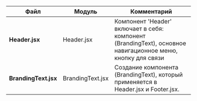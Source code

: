 | Файл                        | Модуль                                | Комментарий                                                                                 |
|-----------------------------|---------------------------------------|---------------------------------------------------------------------------------------------|
|**Header.jsx**               | Header.jsx          | Компонент 'Header' включает в себя: компонент (BrandingText), основное навигационное меню, кнопку для связи |
|**BrandingText.jsx**         | BrandingText.jsx            | Создание компонента (BrandingText), который применяется в Header.jsx и Footer.jsx.|